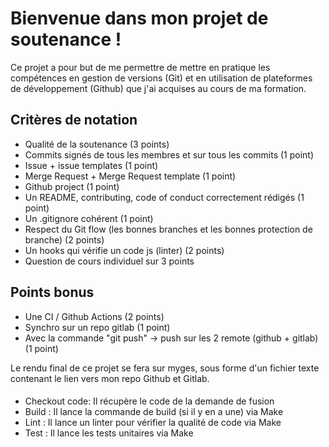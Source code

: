 <h1>Bienvenue dans mon projet de soutenance !</h1>
<p>Ce projet a pour but de me permettre de mettre en pratique les compétences en gestion de versions (Git) et en utilisation de plateformes de développement (Github) que j'ai acquises au cours de ma formation.</p>
<h2>Critères de notation</h2>
<ul>
  <li>Qualité de la soutenance (3 points)</li>
  <li>Commits signés de tous les membres et sur tous les commits (1 point)</li>
  <li>Issue + issue templates (1 point)</li>
  <li>Merge Request + Merge Request template (1 point)</li>
  <li>Github project (1 point)</li>
  <li>Un README, contributing, code of conduct correctement rédigés (1 point)</li>
  <li>Un .gitignore cohérent (1 point)</li>
  <li>Respect du Git flow (les bonnes branches et les bonnes protection de branche) (2 points)</li>
  <li>Un hooks qui vérifie un code js (linter) (2 points)</li>
  <li>Question de cours individuel sur 3 points</li>
</ul>
<h2>Points bonus</h2>
<ul>
  <li>Une CI / Github Actions (2 points)</li>
  <li>Synchro sur un repo gitlab (1 point)</li>
  <li>Avec la commande "git push" -> push sur les 2 remote (github + gitlab) (1 point)</li>
</ul>
<p>Le rendu final de ce projet se fera sur myges, sous forme d'un fichier texte contenant le lien vers mon repo Github et Gitlab.</p>

<h4></h4>

<ul>
<li>Checkout code: Il récupère le code de la demande de fusion</li>
<li>Build : Il lance la commande de build (si il y en a une) via Make</li>
<li>Lint : Il lance un linter pour vérifier la qualité de code via Make
</li>
<li>Test : Il lance les tests unitaires via Make
</li>
</ul>
